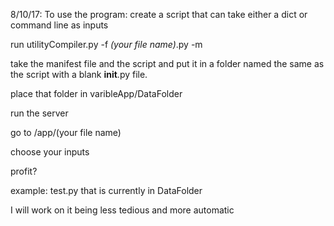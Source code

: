 8/10/17:
To use the program:
create a script that can take either a dict or command line as inputs

run utilityCompiler.py -f _(your file name)_.py -m

take the manifest file and the script and put it in a folder named the same as the script with a blank __init__.py file.

place that folder in varibleApp/DataFolder

run the server

go to /app/(your file name)

choose your inputs

profit?

example: test.py that is currently in DataFolder

I will work on it being less tedious and more automatic